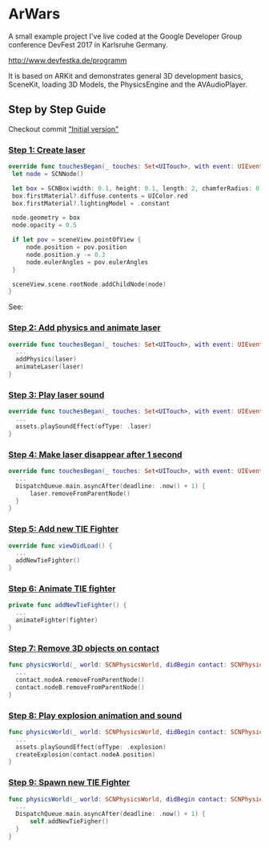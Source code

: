 # ArWars

A small example project I've live coded at the Google Developer Group conference DevFest 2017 in Karlsruhe Germany. 

http://www.devfestka.de/programm

It is based on ARKit and demonstrates general 3D development basics, SceneKit, loading 3D Models, the PhysicsEngine and the AVAudioPlayer.

## Step by Step Guide

Checkout commit ["Initial version"](https://github.com/cgrail/arWars/tree/initialVersion) 

### [Step 1: Create laser](https://github.com/cgrail/arWars/commit/bab6a9c568155e8466d57390c8e32206edb3bc31)

```swift
override func touchesBegan(_ touches: Set<UITouch>, with event: UIEvent?) {
 let node = SCNNode()

 let box = SCNBox(width: 0.1, height: 0.1, length: 2, chamferRadius: 0)
 box.firstMaterial?.diffuse.contents = UIColor.red
 box.firstMaterial?.lightingModel = .constant

 node.geometry = box
 node.opacity = 0.5

 if let pov = sceneView.pointOfView {
     node.position = pov.position
     node.position.y -= 0.3
     node.eulerAngles = pov.eulerAngles
 }

 sceneView.scene.rootNode.addChildNode(node)
}
```

See: 

### [Step 2: Add physics and animate laser](https://github.com/cgrail/arWars/commit/d8da99443f372867cb8cb8762e7c141d0392815a)

```swift
override func touchesBegan(_ touches: Set<UITouch>, with event: UIEvent?) {
  ...
  addPhysics(laser)
  animateLaser(laser)
}
```

### [Step 3: Play laser sound](https://github.com/cgrail/arWars/commit/2547cb1f04b890de450d38058cee493b251338a7)

```swift
override func touchesBegan(_ touches: Set<UITouch>, with event: UIEvent?) {
  ...
  assets.playSoundEffect(ofType: .laser)
}
```

### [Step 4: Make laser disappear after 1 second](https://github.com/cgrail/arWars/commit/f63f933790403853f7df3808bc3ceccb9e7b3c03)

```swift
override func touchesBegan(_ touches: Set<UITouch>, with event: UIEvent?) {
  ...
  DispatchQueue.main.asyncAfter(deadline: .now() + 1) {
      laser.removeFromParentNode()
  }
}
```

### [Step 5: Add new TIE Fighter](https://github.com/cgrail/arWars/commit/7e770ec4836305a94c5bbd2556b89312a6766918)

```swift
override func viewDidLoad() {
  ...
  addNewTieFighter()
}
```

### [Step 6: Animate TIE fighter](https://github.com/cgrail/arWars/commit/01c16880540fced936e052ead752186f8c8f8d3c)

```swift
private func addNewTieFighter() {
  ...
  animateFighter(fighter)
}
```

### [Step 7: Remove 3D objects on contact](https://github.com/cgrail/arWars/commit/e8750c9769cf0c328fcc616b4172d5406cf3a9f4)

```swift
func physicsWorld(_ world: SCNPhysicsWorld, didBegin contact: SCNPhysicsContact) {
  ...
  contact.nodeA.removeFromParentNode()
  contact.nodeB.removeFromParentNode()
}
```

### [Step 8: Play explosion animation and sound](https://github.com/cgrail/arWars/commit/759392f7bf116034f2c0dabeef6c3b8701787ca6)

```swift
func physicsWorld(_ world: SCNPhysicsWorld, didBegin contact: SCNPhysicsContact) {
  ...
  assets.playSoundEffect(ofType: .explosion)
  createExplosion(contact.nodeA.position)
}
```

### [Step 9: Spawn new TIE Fighter](https://github.com/cgrail/arWars/commit/f19d9dc4f50fe150e36f557aedfa75a8631a4ccc)

```swift
func physicsWorld(_ world: SCNPhysicsWorld, didBegin contact: SCNPhysicsContact) {
  ...
  DispatchQueue.main.asyncAfter(deadline: .now() + 1) {
      self.addNewTieFigher()
  }
}
```
